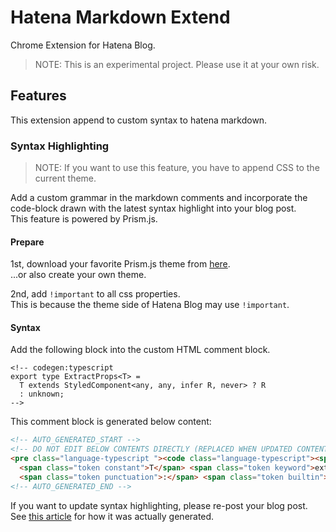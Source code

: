 # Hatena Markdown Extend

Chrome Extension for Hatena Blog.

> NOTE: This is an experimental project. Please use it at your own risk.

## Features

This extension append to custom syntax to hatena markdown.

### Syntax Highlighting

> NOTE: If you want to use this feature, you have to append CSS to the current theme.

Add a custom grammar in the markdown comments and incorporate the code-block drawn with the latest syntax highlight into your blog post.  
This feature is powered by Prism.js.

#### Prepare

1st, download your favorite Prism.js theme from [here](https://github.com/PrismJS/prism/tree/master/themes).  
...or also create your own theme.

2nd, add `!important` to all css properties.  
This is because the theme side of Hatena Blog may use `!important`.

#### Syntax

Add the following block into the custom HTML comment block.

```
<!-- codegen:typescript
export type ExtractProps<T> =
  T extends StyledComponent<any, any, infer R, never> ? R
  : unknown;
-->
```

This comment block is generated below content:

```html
<!-- AUTO_GENERATED_START -->
<!-- DO NOT EDIT BELOW CONTENTS DIRECTLY (REPLACED WHEN UPDATED CONTENT) -->
<pre class="language-typescript "><code class="language-typescript"><span class="token keyword">export</span> <span class="token keyword">type</span> ExtractProps<span class="token operator">&lt;</span><span class="token constant">T</span><span class="token operator">></span> <span class="token operator">=</span>
  <span class="token constant">T</span> <span class="token keyword">extends</span> <span class="token class-name">StyledComponent</span><span class="token operator">&lt;</span><span class="token builtin">any</span><span class="token punctuation">,</span> <span class="token builtin">any</span><span class="token punctuation">,</span> infer <span class="token constant">R</span><span class="token punctuation">,</span> <span class="token builtin">never</span><span class="token operator">></span> <span class="token operator">?</span> <span class="token constant">R</span>
  <span class="token punctuation">:</span> <span class="token builtin">unknown</span><span class="token punctuation">;</span></code></pre>
<!-- AUTO_GENERATED_END -->
```

If you want to update syntax highlighting, please re-post your blog post.  
See [this article](https://mikazuki.hatenablog.jp/entry/2019/09/15/153533) for how it was actually generated.
